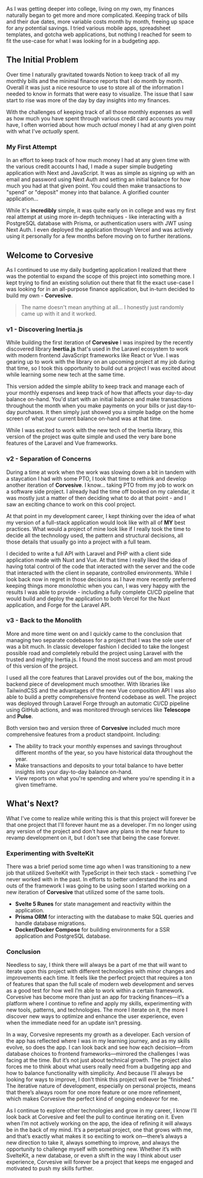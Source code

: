As I was getting deeper into college, living on my own, my finances naturally began to get more and more complicated. Keeping track of bills and their due dates, more variable costs month by month, freeing up space for any potential savings. I tried various mobile apps, spreadsheet templates, and gotcha web applications, but nothing I reached for seem to fit the use-case for what I was looking for in a budgeting app.

## The Initial Problem

Over time I naturally gravitated towards Notion to keep track of all my monthly bills and the minimal finance reports that I do month by month. Overall it was just a nice resource to use to store all of the information I needed to know in formats that were easy to visualize. The issue that I saw start to rise was more of the day by day insights into my finances.

With the challenges of keeping track of all those monthly expenses as well as how much you have spent through various credit card accounts you may have, I often worried about how much *actual* money I had at any given point with what I've *actually* spent.

### My First Attempt

In an effort to keep track of how much money I had at any given time with the various credit accounts I had, I made a super simple budgeting application with Next and JavaScript. It was as simple as signing up with an email and password using Next Auth and setting an initial balance for how much you had at that given point. You could then make transactions to "spend" or "deposit" money into that balance. A glorified counter application...

While it's **incredibly** simple, it was quite early on in college and was my first real attempt at using more in-depth techniques - like interacting with a PostgreSQL database with Prisma, or authentication users with JWT using Next Auth. I even deployed the application through Vercel and was actively using it personally for a few months before moving on to further iterations.

## Welcome to Corvesive

As I continued to use my daily budgeting application I realized that there was the potential to expand the scope of this project into something more. I kept trying to find an existing solution out there that fit the exact use-case I was looking for in an all-purpose finance application, but in-turn decided to build my own - **Corvesive**.

> The name doesn't mean anything at all... I honestly just randomly came up with it and it worked.

### v1 - Discovering Inertia.js

While building the first iteration of **Corvesive** I was inspired by the recently discovered library **Inertia.js** that's used in the Laravel ecosystem to work with modern frontend JavaScript frameworks like React or Vue. I was gearing up to work with the library on an upcoming project at my job during that time, so I took this opportunity to build out a project I was excited about while learning some new tech at the same time.

This version added the simple ability to keep track and manage each of your monthly expenses and keep track of how that affects your day-to-day balance on-hand. You'd start with an initial balance and make transactions throughout the month when you make payments on your bills or just day-to-day purchases. It then simply just showed you a simple badge on the home screen of what your current balance on-hand was at that time.

While I was excited to work with the new tech of the Inertia library, this version of the project was quite simple and used the very bare bone features of the Laravel and Vue frameworks.

### v2 - Separation of Concerns

During a time at work when the work was slowing down a bit in tandem with a staycation I had with some PTO, I took that time to rethink and develop another iteration of **Corvesive**. I know... taking PTO from my job to work on a software side project. I already had the time off booked on my calendar, it was mostly just a matter of then deciding what to do at that point - and I saw an exciting chance to work on this cool project.

At that point in my development career, I kept thinking over the idea of what my version of a full-stack application would look like with all of **MY** best practices. What would a project of mine look like if I really took the time to decide all the technology used, the pattern and structural decisions, all those details that usually go into a project with a full team.

I decided to write a full API with Laravel and PHP with a client side application made with Nuxt and Vue. At that time I really liked the idea of having total control of the code that interacted with the server and the code that interacted with the client in separate, controlled environments. While I look back now in regret in those decisions as I have more recently preferred keeping things more monolothic when you can, I was very happy with the results I was able to provide - including a fully complete CI/CD pipeline that would build and deploy the application to both Vercel for the Nuxt application, and Forge for the Laravel API.

### v3 - Back to the Monolith

More and more time went on and I quickly came to the conclusion that managing two separate codebases for a project that I was the sole user of was a bit much. In classic developer fashion I decided to take the longest possible road and completely rebuild the project using Laravel with the trusted and mighty Inertia.js. I found the most success and am most proud of this version of the project.

I used all the core features that Laravel provides out of the box, making the backend piece of development much smoother. With libraries like TailwindCSS and the advantages of the new Vue composition API I was also able to build a pretty comprehensive frontend codebase as well. The project was deployed through Laravel Forge through an automatic CI/CD pipeline using GitHub actions, and was monitored through services like **Telescope** and **Pulse**.

Both version two and version three of **Corvesive** included much more comprehensive features from a product standpoint. Including:

- The ability to track your monthly expenses and savings throughout different months of the year, so you have historical data throughout the year.
- Make transactions and deposits to your total balance to have better insights into your day-to-day balance on-hand.
- View reports on what you're spending and where you're spending it in a given timeframe.

## What's Next?

What I've come to realize while writing this is that this project will forever be that one project that I'll forever haunt me as a developer. I'm no longer using any version of the project and don't have any plans in the near future to revamp development on it, but I don't see that being the case forever.

### Experimenting with SvelteKit

There was a brief period some time ago when I was transitioning to a new job that utilized SvelteKit with TypeScript in their tech stack - something I've never worked with in the past. In efforts to better understand the ins and outs of the framework I was going to be using soon I started working on a new iteration of **Corvesive** that utilized some of the same tools.

- **Svelte 5 Runes** for state management and reactivity within the application.
- **Prisma ORM** for interacting with the database to make SQL queries and handle database migrations.
- **Docker/Docker Compose** for building environments for a SSR application and PostgreSQL database.

### Conclusion

Needless to say, I think there will always be a part of me that will want to iterate upon this project with different technologies with minor changes and improvements each time. It feels like the perfect project that requires a ton of features that span the full scale of modern web development and serves as a good test for how well I’m able to work within a certain framework. Corvesive has become more than just an app for tracking finances—it’s a platform where I continue to refine and apply my skills, experimenting with new tools, patterns, and technologies. The more I iterate on it, the more I discover new ways to optimize and enhance the user experience, even when the immediate need for an update isn’t pressing.

In a way, Corvesive represents my growth as a developer. Each version of the app has reflected where I was in my learning journey, and as my skills evolve, so does the app. I can look back and see how each decision—from database choices to frontend frameworks—mirrored the challenges I was facing at the time. But it’s not just about technical growth. The project also forces me to think about what users really need from a budgeting app and how to balance functionality with simplicity. And because I’ll always be looking for ways to improve, I don’t think this project will ever be “finished.” The iterative nature of development, especially on personal projects, means that there’s always room for one more feature or one more refinement, which makes Corvesive the perfect kind of ongoing endeavor for me.

As I continue to explore other technologies and grow in my career, I know I’ll look back at Corvesive and feel the pull to continue iterating on it. Even when I’m not actively working on the app, the idea of refining it will always be in the back of my mind. It’s a perpetual project, one that grows with me, and that’s exactly what makes it so exciting to work on—there’s always a new direction to take it, always something to improve, and always the opportunity to challenge myself with something new. Whether it’s with SvelteKit, a new database, or even a shift in the way I think about user experience, Corvesive will forever be a project that keeps me engaged and motivated to push my skills further.
